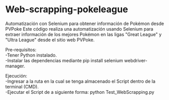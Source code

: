 # Web-scrapping-pokeleague

Automatización con Selenium para obtener información de Pokémon desde PVPoke
Este código realiza una automatización usando Selenium para extraer información de los mejores Pokémon en las ligas "Great League" y "Ultra League" desde el sitio web PVPoke. 

Pre-requisitos:  
-Tener Python instalado.  
-Instalar las dependencias mediante pip install selenium webdriver-manager.  
  
Ejecución:  
-Ingresar a la ruta en la cual se tenga almacenado el Script dentro de la terminal (CMD).   
-Ejecutar el Script de a siguiente forma: python Test_WebScrapping.py  
